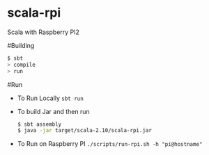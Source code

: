 # scala-rpi
Scala with Raspberry PI2

#Building

```bash
$ sbt
> compile
> run
```

#Run

- To Run Locally `sbt run`
- To build Jar and then run
    ```bash
    $ sbt assembly
    $ java -jar target/scala-2.10/scala-rpi.jar
    ```

- To Run on Raspberry PI `./scripts/run-rpi.sh -h "pi@hostname"`

